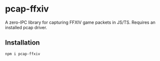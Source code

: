 # pcap-ffxiv

A zero-IPC library for capturing FFXIV game packets in JS/TS. Requires an installed pcap driver.

## Installation

`npm i pcap-ffxiv`
